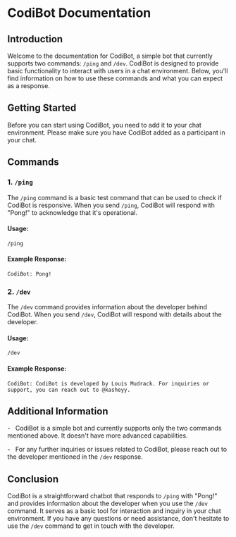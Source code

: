 # CodiBot Documentation

## Introduction

Welcome to the documentation for CodiBot, a simple bot that currently supports two commands: `/ping` and `/dev`. CodiBot is designed to provide basic functionality to interact with users in a chat environment. Below, you'll find information on how to use these commands and what you can expect as a response.

## Getting Started

Before you can start using CodiBot, you need to add it to your chat environment. Please make sure you have CodiBot added as a participant in your chat.

## Commands

### 1\. `/ping`

The `/ping` command is a basic test command that can be used to check if CodiBot is responsive. When you send `/ping`, CodiBot will respond with "Pong!" to acknowledge that it's operational.

#### Usage:

`/ping`

#### Example Response:

`CodiBot: Pong!`

### 2\. `/dev`

The `/dev` command provides information about the developer behind CodiBot. When you send `/dev`, CodiBot will respond with details about the developer.

#### Usage:

`/dev`

#### Example Response:

`CodiBot: CodiBot is developed by Louis Mudrack. For inquiries or support, you can reach out to @kasheyy.`

## Additional Information

-   CodiBot is a simple bot and currently supports only the two commands mentioned above. It doesn't have more advanced capabilities.

-   For any further inquiries or issues related to CodiBot, please reach out to the developer mentioned in the `/dev` response.

## Conclusion

CodiBot is a straightforward chatbot that responds to `/ping` with "Pong!" and provides information about the developer when you use the `/dev` command. It serves as a basic tool for interaction and inquiry in your chat environment. If you have any questions or need assistance, don't hesitate to use the `/dev` command to get in touch with the developer.
